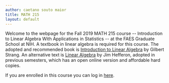 ```yaml
---
author: caetano souto maior
title: MATH 215
layout: default
---
```


Welcome to the webpage for the Fall 2019 MATH 215 course -- Introduction to Linear Algebra With Applications in Statistics -- at the FAES Graduate School at NIH.
A textbook in linear algebra is required for this course. The adopted and recommended book is [Introduction to Linear Algebra](https://math.mit.edu/~gs/linearalgebra/) by Gilbert Strang.
An alternative text is [Linear Algebra](http://joshua.smcvt.edu/linearalgebra/) by Jim Hefferon, adopted in previous semesters, which has an open online version and affordable hard copies.

If you are enrolled in this course you can log in [here](https://canvas.instructure.com/login/canvas).

